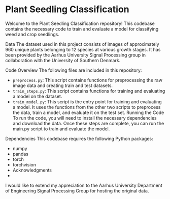 # Plant Seedling Classification
Welcome to the Plant Seedling Classification repository! This codebase contains the necessary code to train and evaluate a model for classifying weed and crop seedlings.

Data
The dataset used in this project consists of images of approximately 960 unique plants belonging to 12 species at various growth stages. It has been provided by the Aarhus University Signal Processing group in collaboration with the University of Southern Denmark.

Code Overview
The following files are included in this repository:

- `preprocess.py`: This script contains functions for preprocessing the raw image data and creating train and test datasets.
- `train_steps.py`: This script contains functions for training and evaluating a model on the dataset.
- `train_model.py`: This script is the entry point for training and evaluating a model. It uses the functions from the other two scripts to preprocess the data, train a model, and evaluate it on the test set.
Running the Code
To run the code, you will need to install the necessary dependencies and download the data. Once these steps are complete, you can run the main.py script to train and evaluate the model.

Dependencies
This codebase requires the following Python packages:

- numpy
- pandas
- torch
- torchvision
- Acknowledgments
- 
I would like to extend my appreciation to the Aarhus University Department of Engineering Signal Processing Group for hosting the original data.
